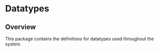 # Datatypes

## Overview
This package contains the definitions for datatypes used throughout the system.